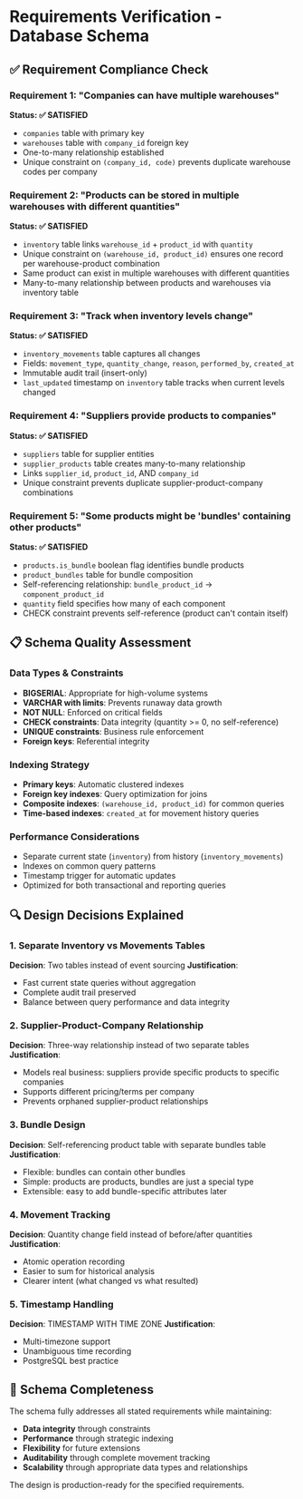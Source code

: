 # Requirements Verification - Database Schema

## ✅ Requirement Compliance Check

### Requirement 1: "Companies can have multiple warehouses"
**Status: ✅ SATISFIED**
- `companies` table with primary key
- `warehouses` table with `company_id` foreign key
- One-to-many relationship established
- Unique constraint on `(company_id, code)` prevents duplicate warehouse codes per company

### Requirement 2: "Products can be stored in multiple warehouses with different quantities"
**Status: ✅ SATISFIED**
- `inventory` table links `warehouse_id` + `product_id` with `quantity`
- Unique constraint on `(warehouse_id, product_id)` ensures one record per warehouse-product combination
- Same product can exist in multiple warehouses with different quantities
- Many-to-many relationship between products and warehouses via inventory table

### Requirement 3: "Track when inventory levels change"
**Status: ✅ SATISFIED**
- `inventory_movements` table captures all changes
- Fields: `movement_type`, `quantity_change`, `reason`, `performed_by`, `created_at`
- Immutable audit trail (insert-only)
- `last_updated` timestamp on `inventory` table tracks when current levels changed

### Requirement 4: "Suppliers provide products to companies"
**Status: ✅ SATISFIED**
- `suppliers` table for supplier entities
- `supplier_products` table creates many-to-many relationship
- Links `supplier_id`, `product_id`, AND `company_id`
- Unique constraint prevents duplicate supplier-product-company combinations

### Requirement 5: "Some products might be 'bundles' containing other products"
**Status: ✅ SATISFIED**
- `products.is_bundle` boolean flag identifies bundle products
- `product_bundles` table for bundle composition
- Self-referencing relationship: `bundle_product_id` → `component_product_id`
- `quantity` field specifies how many of each component
- CHECK constraint prevents self-reference (product can't contain itself)

## 📋 Schema Quality Assessment

### Data Types & Constraints
- **BIGSERIAL**: Appropriate for high-volume systems
- **VARCHAR with limits**: Prevents runaway data growth
- **NOT NULL**: Enforced on critical fields
- **CHECK constraints**: Data integrity (quantity >= 0, no self-reference)
- **UNIQUE constraints**: Business rule enforcement
- **Foreign keys**: Referential integrity

### Indexing Strategy
- **Primary keys**: Automatic clustered indexes
- **Foreign key indexes**: Query optimization for joins
- **Composite indexes**: `(warehouse_id, product_id)` for common queries
- **Time-based indexes**: `created_at` for movement history queries

### Performance Considerations
- Separate current state (`inventory`) from history (`inventory_movements`)
- Indexes on common query patterns
- Timestamp trigger for automatic updates
- Optimized for both transactional and reporting queries

## 🔍 Design Decisions Explained

### 1. Separate Inventory vs Movements Tables
**Decision**: Two tables instead of event sourcing
**Justification**: 
- Fast current state queries without aggregation
- Complete audit trail preserved
- Balance between query performance and data integrity

### 2. Supplier-Product-Company Relationship
**Decision**: Three-way relationship instead of two separate tables
**Justification**:
- Models real business: suppliers provide specific products to specific companies
- Supports different pricing/terms per company
- Prevents orphaned supplier-product relationships

### 3. Bundle Design
**Decision**: Self-referencing product table with separate bundles table
**Justification**:
- Flexible: bundles can contain other bundles
- Simple: products are products, bundles are just a special type
- Extensible: easy to add bundle-specific attributes later

### 4. Movement Tracking
**Decision**: Quantity change field instead of before/after quantities
**Justification**:
- Atomic operation recording
- Easier to sum for historical analysis
- Clearer intent (what changed vs what resulted)

### 5. Timestamp Handling
**Decision**: TIMESTAMP WITH TIME ZONE
**Justification**:
- Multi-timezone support
- Unambiguous time recording
- PostgreSQL best practice

## 🎯 Schema Completeness

The schema fully addresses all stated requirements while maintaining:
- **Data integrity** through constraints
- **Performance** through strategic indexing  
- **Flexibility** for future extensions
- **Auditability** through complete movement tracking
- **Scalability** through appropriate data types and relationships

The design is production-ready for the specified requirements.
